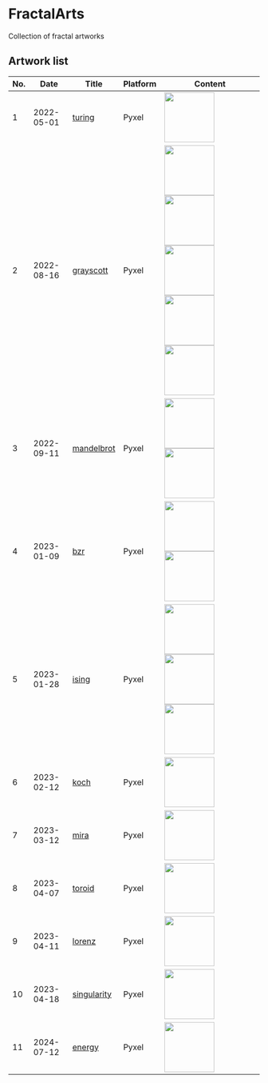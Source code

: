 # FractalArts
Collection of fractal artworks

## Artwork list

|No.|Date|Title|Platform|Content|
|---|----|----|---------|-------|
|1|2022-05-01|[turing](https://github.com/jay-kumogata/FractalArts/tree/main/pyxel/turing)|Pyxel|<img src="https://github.com/jay-kumogata/FractalArts/raw/main/pyxel/turing/screenshots/turing01.gif" width="100">|
|2|2022-08-16|[grayscott](https://github.com/jay-kumogata/FractalArts/tree/main/pyxel/grayscott)|Pyxel|<img src="https://github.com/jay-kumogata/FractalArts/blob/main/pyxel/grayscott/screenshots/grayscott_amorphous01.gif" width="100"> <img src="https://github.com/jay-kumogata/FractalArts/blob/main/pyxel/grayscott/screenshots/grayscott_spots02.gif" width="100"> <img src="https://github.com/jay-kumogata/FractalArts/blob/main/pyxel/grayscott/screenshots/grayscott_wanderingbubbules01.gif" width="100"> <img src="https://github.com/jay-kumogata/FractalArts/blob/main/pyxel/grayscott/screenshots/grayscott_waves01.gif" width="100"> <img src="https://github.com/jay-kumogata/FractalArts/blob/main/pyxel/grayscott/screenshots/grayscott_stripe01.gif" width="100">|
|3|2022-09-11|[mandelbrot](https://github.com/jay-kumogata/FractalArts/tree/main/pyxel/mandelbrot) |Pyxel|<img src="https://github.com/jay-kumogata/FractalArts/blob/main/pyxel/mandelbrot/screenshots/mandelbrot01.gif" width="100"> <img src="https://github.com/jay-kumogata/FractalArts/blob/main/pyxel/mandelbrot/screenshots/mandelbrot02.gif" width="100">|
|4|2023-01-09|[bzr](https://github.com/jay-kumogata/FractalArts/tree/main/pyxel/bzr) |Pyxel|<img src="https://github.com/jay-kumogata/FractalArts/blob/main/pyxel/bzr/screenshots/bzr01.gif" width="100"> <img src="https://github.com/jay-kumogata/FractalArts/blob/main/pyxel/bzr/screenshots/bzr02.gif" width="100">|
|5|2023-01-28|[ising](https://github.com/jay-kumogata/FractalArts/tree/main/pyxel/ising) |Pyxel|<img src="https://github.com/jay-kumogata/FractalArts/blob/main/pyxel/ising/screenshots/ising01.gif" width="100"> <img src="https://github.com/jay-kumogata/FractalArts/blob/main/pyxel/ising/screenshots/ising02.gif" width="100"> <img src="https://github.com/jay-kumogata/FractalArts/blob/main/pyxel/ising/screenshots/ising03.gif" width="100">|
|6|2023-02-12|[koch](https://github.com/jay-kumogata/FractalArts/tree/main/pyxel/koch) |Pyxel|<img src="https://github.com/jay-kumogata/FractalArts/blob/main/pyxel/koch/screenshots/koch01.gif" width="100"> 
|7|2023-03-12|[mira](https://github.com/jay-kumogata/FractalArts/tree/main/pyxel/mira) |Pyxel|<img src="https://github.com/jay-kumogata/FractalArts/blob/main/pyxel/mira/screenshots/mira01.gif" width="100"> 
|8|2023-04-07|[toroid](https://github.com/jay-kumogata/FractalArts/tree/main/pyxel/toroid) |Pyxel|<img src="https://github.com/jay-kumogata/FractalArts/blob/main/pyxel/toroid/screenshots/toroid01.gif" width="100"> 
|9|2023-04-11|[lorenz](https://github.com/jay-kumogata/FractalArts/tree/main/pyxel/lorenz) |Pyxel|<img src="https://github.com/jay-kumogata/FractalArts/blob/main/pyxel/lorenz/screenshots/lorenz01.gif" width="100"> 
|10|2023-04-18|[singularity](https://github.com/jay-kumogata/FractalArts/tree/main/pyxel/singularity) |Pyxel|<img src="https://github.com/jay-kumogata/FractalArts/blob/main/pyxel/singularity/screenshots/singularity01.gif" width="100"> 
|11|2024-07-12|[energy](https://github.com/jay-kumogata/FractalArts/tree/main/pyxel/energy) |Pyxel|<img src="https://github.com/jay-kumogata/FractalArts/blob/main/pyxel/energy/screenshots/energy01.gif" width="100"> 
